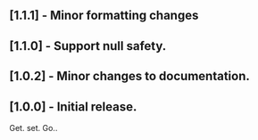 ## [1.1.1] - Minor formatting changes
## [1.1.0] - Support null safety.

## [1.0.2] - Minor changes to documentation.
## [1.0.0] - Initial release.
Get. set. Go..

